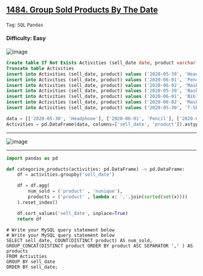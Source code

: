 ## [1484. Group Sold Products By The Date](https://leetcode.com/problems/group-sold-products-by-the-date)

```Tag```: ```SQL``` ```Pandas```

#### Difficulty: Easy

![image](https://github.com/quananhle/Python/assets/35042430/48b214f1-b28a-4145-89e1-974adae61156)

```SQL
Create table If Not Exists Activities (sell_date date, product varchar(20))
Truncate table Activities
insert into Activities (sell_date, product) values ('2020-05-30', 'Headphone')
insert into Activities (sell_date, product) values ('2020-06-01', 'Pencil')
insert into Activities (sell_date, product) values ('2020-06-02', 'Mask')
insert into Activities (sell_date, product) values ('2020-05-30', 'Basketball')
insert into Activities (sell_date, product) values ('2020-06-01', 'Bible')
insert into Activities (sell_date, product) values ('2020-06-02', 'Mask')
insert into Activities (sell_date, product) values ('2020-05-30', 'T-Shirt')
```

```Python
data = [['2020-05-30', 'Headphone'], ['2020-06-01', 'Pencil'], ['2020-06-02', 'Mask'], ['2020-05-30', 'Basketball'], ['2020-06-01', 'Bible'], ['2020-06-02', 'Mask'], ['2020-05-30', 'T-Shirt']]
Activities = pd.DataFrame(data, columns=['sell_date', 'product']).astype({'sell_date':'datetime64[ns]', 'product':'object'})
```

---

![image](https://github.com/quananhle/Python/assets/35042430/b23d4c92-98e8-41f3-b04f-ab3d5b7f8204)

---

```Python
import pandas as pd

def categorize_products(activities: pd.DataFrame) -> pd.DataFrame:
    df = activities.groupby('sell_date')

    df = df.agg(
        num_sold = ('product' , 'nunique'),
        products = ('product' , lambda x: ','.join(sorted(set(x))))
    ).reset_index()

    df.sort_values('sell_date', inplace=True)
    return df
```

```MySQL
# Write your MySQL query statement below
# Write your MySQL query statement below
SELECT sell_date, COUNT(DISTINCT product) AS num_sold, GROUP_CONCAT(DISTINCT product ORDER BY product ASC SEPARATOR ',' ) AS products  
FROM Activities 
GROUP BY sell_date
ORDER BY sell_date;
```
